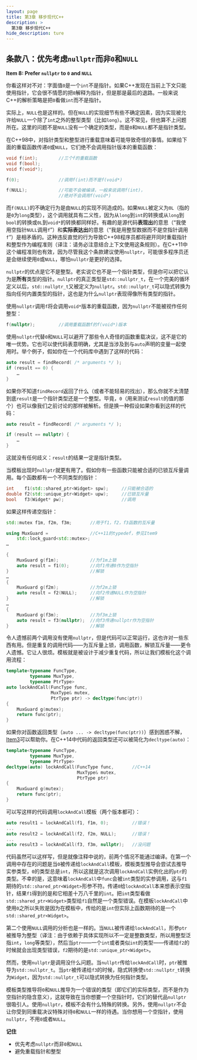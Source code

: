 ```yaml
---
layout: page
title: 第3章 移步现代C++
description: >
  第3章 移步现代C++
hide_description: ture
---
```


## 条款八：优先考虑`nullptr`而非`0`和`NULL`

**Item 8: Prefer `nullptr` to `0` and `NULL`**

你看这样对不对：字面值`0`是一个`int`不是指针。如果C++发现在当前上下文只能使用指针，它会很不情愿的把`0`解释为指针，但是那是最后的退路。一般来说C++的解析策略是把`0`看做`int`而不是指针。

实际上，`NULL`也是这样的。但在`NULL`的实现细节有些不确定因素，因为实现被允许给`NULL`一个除了`int`之外的整型类型（比如`long`）。这不常见，但也算不上问题所在。这里的问题不是`NULL`没有一个确定的类型，而是`0`和`NULL`都不是指针类型。

在C++98中，对指针类型和整型进行重载意味着可能导致奇怪的事情。如果给下面的重载函数传递`0`或`NULL`，它们绝不会调用指针版本的重载函数：
````cpp
void f(int);        //三个f的重载函数
void f(bool);
void f(void*);

f(0);               //调用f(int)而不是f(void*)

f(NULL);            //可能不会被编译，一般来说调用f(int)，
                    //绝对不会调用f(void*)
````
而`f(NULL)`的不确定行为是由`NULL`的实现不同造成的。如果`NULL`被定义为`0L`（指的是`0`为`long`类型），这个调用就具有二义性，因为从`long`到`int`的转换或从`long`到`bool`的转换或`0L`到`void*`的转换都同样好。有趣的是源代码**表现出**的意思（“我使用空指针`NULL`调用`f`”）和**实际表达出**的意思（“我是用整型数据而不是空指针调用`f`”）是相矛盾的。这种违反直觉的行为导致C++98程序员都将避开同时重载指针和整型作为编程准则（译注：请务必注意结合上下文使用这条规则）。在C++11中这个编程准则也有效，因为尽管我这个条款建议使用`nullptr`，可能很多程序员还是会继续使用`0`或`NULL`，哪怕`nullptr`是更好的选择。

`nullptr`的优点是它不是整型。老实说它也不是一个指针类型，但是你可以把它认为是**所有**类型的指针。`nullptr`的真正类型是`std::nullptr_t`，在一个完美的循环定义以后，`std::nullptr_t`又被定义为`nullptr`。`std::nullptr_t`可以隐式转换为指向任何内置类型的指针，这也是为什么`nullptr`表现得像所有类型的指针。

使用`nullptr`调用`f`将会调用`void*`版本的重载函数，因为`nullptr`不能被视作任何整型：
````cpp
f(nullptr);         //调用重载函数f的f(void*)版本
````
使用`nullptr`代替`0`和`NULL`可以避开了那些令人奇怪的函数重载决议，这不是它的唯一优势。它也可以使代码表意明确，尤其是当涉及到与`auto`声明的变量一起使用时。举个例子，假如你在一个代码库中遇到了这样的代码：
````cpp
auto result = findRecord( /* arguments */ );
if (result == 0) {
    …
} 
````
如果你不知道`findRecord`返回了什么（或者不能轻易的找出），那么你就不太清楚到底`result`是一个指针类型还是一个整型。毕竟，`0`（用来测试`result`的值的那个）也可以像我们之前讨论的那样被解析。但是换一种假设如果你看到这样的代码：
````cpp
auto result = findRecord( /* arguments */ );

if (result == nullptr) {  
    …
}
````
这就没有任何歧义：`result`的结果一定是指针类型。

当模板出现时`nullptr`就更有用了。假如你有一些函数只能被合适的已锁互斥量调用。每个函数都有一个不同类型的指针：
````cpp
int    f1(std::shared_ptr<Widget> spw);     //只能被合适的
double f2(std::unique_ptr<Widget> upw);     //已锁互斥量
bool   f3(Widget* pw);                      //调用
````
如果这样传递空指针：
````cpp
std::mutex f1m, f2m, f3m;       //用于f1，f2，f3函数的互斥量

using MuxGuard =                //C++11的typedef，参见Item9
    std::lock_guard<std::mutex>;
…

{  
    MuxGuard g(f1m);            //为f1m上锁
    auto result = f1(0);        //向f1传递0作为空指针
}                               //解锁 
…
{  
    MuxGuard g(f2m);            //为f2m上锁
    auto result = f2(NULL);     //向f2传递NULL作为空指针
}                               //解锁 
…
{
    MuxGuard g(f3m);            //为f3m上锁
    auto result = f3(nullptr);  //向f3传递nullptr作为空指针
}                               //解锁 
````
令人遗憾前两个调用没有使用`nullptr`，但是代码可以正常运行，这也许对一些东西有用。但是重复的调用代码——为互斥量上锁，调用函数，解锁互斥量——更令人遗憾。它让人很烦。模板就是被设计于减少重复代码，所以让我们模板化这个调用流程：
````cpp
template<typename FuncType,
         typename MuxType,
         typename PtrType>
auto lockAndCall(FuncType func,                 
                 MuxType& mutex,                 
                 PtrType ptr) -> decltype(func(ptr))
{
    MuxGuard g(mutex);  
    return func(ptr); 
}
````
如果你对函数返回类型（`auto ... -> decltype(func(ptr))`）感到困惑不解，[Item3](https://benbenzi.games/others/EffectiveModernCppChinese/1.DeducingTypes/item3/)可以帮助你。在C++14中代码的返回类型还可以被简化为`decltype(auto)`：

````cpp
template<typename FuncType,
         typename MuxType,
         typename PtrType>
decltype(auto) lockAndCall(FuncType func,       //C++14
                           MuxType& mutex,
                           PtrType ptr)
{ 
    MuxGuard g(mutex);  
    return func(ptr); 
}
````
可以写这样的代码调用`lockAndCall`模板（两个版本都可）：
````cpp
auto result1 = lockAndCall(f1, f1m, 0);         //错误！
...
auto result2 = lockAndCall(f2, f2m, NULL);      //错误！
...
auto result3 = lockAndCall(f3, f3m, nullptr);   //没问题
````
代码虽然可以这样写，但是就像注释中说的，前两个情况不能通过编译。在第一个调用中存在的问题是当`0`被传递给`lockAndCall`模板，模板类型推导会尝试去推导实参类型，`0`的类型总是`int`，所以这就是这次调用`lockAndCall`实例化出的`ptr`的类型。不幸的是，这意味着`lockAndCall`中`func`会被`int`类型的实参调用，这与`f1`期待的`std::shared_ptr<Widget>`形参不符。传递`0`给`lockAndCall`本来想表示空指针，结果`f1`得到的是和它相差十万八千里的`int`。把`int`类型看做`std::shared_ptr<Widget>`类型给`f1`自然是一个类型错误。在模板`lockAndCall`中使用`0`之所以失败是因为在模板中，传给的是`int`但实际上函数期待的是一个`std::shared_ptr<Widget>`。

第二个使用`NULL`调用的分析也是一样的。当`NULL`被传递给`lockAndCall`，形参`ptr`被推导为整型（译注：由于依赖于具体实现所以不一定是整数类型，所以用整型泛指`int`，`long`等类型），然后当`ptr`——一个`int`或者类似`int`的类型——传递给`f2`的时候就会出现类型错误，`f2`期待的是`std::unique_ptr<Widget>`。

然而，使用`nullptr`是调用没什么问题。当`nullptr`传给`lockAndCall`时，`ptr`被推导为`std::nullptr_t`。当`ptr`被传递给`f3`的时候，隐式转换使`std::nullptr_t`转换为`Widget`，因为`std::nullptr_t`可以隐式转换为任何指针类型。


模板类型推导将`0`和`NULL`推导为一个错误的类型（即它们的实际类型，而不是作为空指针的隐含意义），这就导致在当你想要一个空指针时，它们的替代品`nullptr`很吸引人。使用`nullptr`，模板不会有什么特殊的转换。另外，使用`nullptr`不会让你受到同重载决议特殊对待`0`和`NULL`一样的待遇。当你想用一个空指针，使用`nullptr`，不用`0`或者`NULL`。

**记住**
+ 优先考虑`nullptr`而非`0`和`NULL`
+ 避免重载指针和整型

